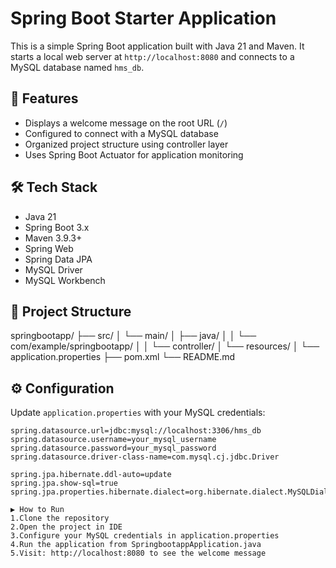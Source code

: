 # Spring Boot Starter Application

This is a simple Spring Boot application built with Java 21 and Maven. It starts a local web server at `http://localhost:8080` and connects to a MySQL database named `hms_db`.

## 🚀 Features

- Displays a welcome message on the root URL (`/`)
- Configured to connect with a MySQL database
- Organized project structure using controller layer
- Uses Spring Boot Actuator for application monitoring

## 🛠️ Tech Stack

- Java 21  
- Spring Boot 3.x  
- Maven 3.9.3+  
- Spring Web  
- Spring Data JPA  
- MySQL Driver  
- MySQL Workbench

## 📂 Project Structure

springbootapp/
├── src/
│ └── main/
│ ├── java/
│ │ └── com/example/springbootapp/
│ │ └── controller/
│ └── resources/
│ └── application.properties
├── pom.xml
└── README.md


## ⚙️ Configuration

Update `application.properties` with your MySQL credentials:

```properties
spring.datasource.url=jdbc:mysql://localhost:3306/hms_db
spring.datasource.username=your_mysql_username
spring.datasource.password=your_mysql_password
spring.datasource.driver-class-name=com.mysql.cj.jdbc.Driver

spring.jpa.hibernate.ddl-auto=update
spring.jpa.show-sql=true
spring.jpa.properties.hibernate.dialect=org.hibernate.dialect.MySQLDialect

▶️ How to Run
1.Clone the repository
2.Open the project in IDE
3.Configure your MySQL credentials in application.properties
4.Run the application from SpringbootappApplication.java
5.Visit: http://localhost:8080 to see the welcome message


